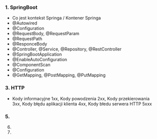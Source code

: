 ### 1. SpringBoot
  - Co jest kontekst Springa / Kontener Springa
  - @Autowired
  - @Configuration
  - @RequestBody, @RequestParam
  - @RequestPath
  - @ResponceBody
  - @Controller, @Service, @Repository, @RestController
  - @SpringBootApplication
  - @EnableAutoConfiguration
  - @ComponentScan
  - @Configuration
  - @GetMapping, @PostMapping, @PutMapping
### 3. HTTP
  - Kody informacyjne 1xx, Kody powodzenia 2xx, Kody przekierowania 3xx, Kody błędu aplikacji klienta 4xx, Kody błedu serwera HTTP 5xxx
### 5.
6.
7.
